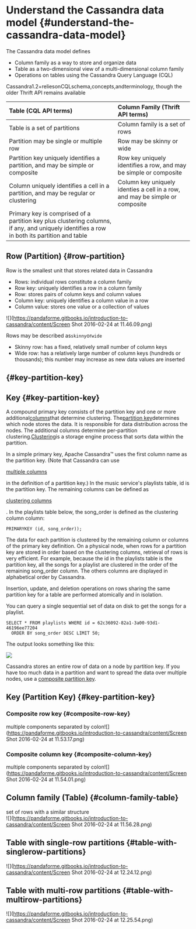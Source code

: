 # Understand the Cassandra data model {#understand-the-cassandra-data-model}

The Cassandra data model defines

* Column family as a way to store and organize data
* Table as a two-dimensional view of a multi-dimensional column family
* Operations on tables using the Cassandra Query Language \(CQL\)

Cassandra1.2+reliesonCQLschema,concepts,andterminology, though the older Thrift API remains available

| Table \(CQL API terms\) | Column Family \(Thrift API terms\) |
| :--- | :--- |
| Table is a set of partitions | Column family is a set of rows |
| Partition may be single or multiple row | Row may be skinny or wide |
| Partition key uniquely identifies a partition, and may be simple or composite | Row key uniquely identifies a row, and may be simple or composite |
| Column uniquely identifies a cell in a partition, and may be regular or clustering | Column key uniquely identies a cell in a row, and may be simple or composite |
| Primary key is comprised of a partition key plus clustering columns, if any, and uniquely identifies a row in both its partition and table |  |

## Row \(Partition\) {#row-partition}

Row is the smallest unit that stores related data in Cassandra

* Rows: individual rows constitute a column family
* Row key: uniquely identifies a row in a column family
* Row: stores pairs of column keys and column values
* Column key: uniquely identifies a column value in a row
* Column value: stores one value or a collection of values

![](https://pandaforme.gitbooks.io/introduction-to-cassandra/content/Screen Shot 2016-02-24 at 11.46.09.png)

Rows may be described as`skinny`or`wide`

* Skinny row: has a fixed, relatively small number of column keys
* Wide row: has a relatively large number of column keys \(hundreds or thousands\); this number may increase as new data values are inserted

##  {#key-partition-key}

## Key {#key-partition-key}

A compound primary key consists of the partition key and one or more additional[columns](https://docs.datastax.com/en/glossary/doc/glossary/gloss_column.html)that determine clustering. The[partition key](https://docs.datastax.com/en/glossary/doc/glossary/gloss_partition_key.html)determines which node stores the data. It is responsible for data distribution across the nodes. The additional columns determine per-partition clustering.[Clustering](https://docs.datastax.com/en/glossary/doc/glossary/gloss_clustering.html)is a storage engine process that sorts data within the partition.

In a simple primary key, Apache Cassandra™ uses the first column name as the partition key. \(Note that Cassandra can use

[multiple columns](https://docs.datastax.com/en/cql/3.1/cql/cql_reference/refCompositePk.html)

in the definition of a partition key.\) In the music service's playlists table, id is the partition key. The remaining columns can be defined as

[clustering columns](https://docs.datastax.com/en/glossary/doc/glossary/gloss_clustering_column.html)

. In the playlists table below, the song\_order is defined as the clustering column column:

```
PRIMARYKEY (id, song_order));
```

The data for each partition is clustered by the remaining column or columns of the primary key definition. On a physical node, when rows for a partition key are stored in order based on the clustering columns, retrieval of rows is very efficient. For example, because the id in the playlists table is the partition key, all the songs for a playlist are clustered in the order of the remaining song\_order column. The others columns are displayed in alphabetical order by Cassandra.

Insertion, update, and deletion operations on rows sharing the same partition key for a table are performed atomically and in isolation.

You can query a single sequential set of data on disk to get the songs for a playlist.

```
SELECT * FROM playlists WHERE id = 62c36092-82a1-3a00-93d1-46196ee77204
  ORDER BY song_order DESC LIMIT 50;
```

The output looks something like this:



![](https://docs.datastax.com/en/cql/3.1/cql/images/select_desc.png)



Cassandra stores an entire row of data on a node by partition key. If you have too much data in a partition and want to spread the data over multiple nodes, use a [composite partition key](https://docs.datastax.com/en/cql/3.1/cql/cql_reference/refCompositePk.html).

## Key \(Partition Key\) {#key-partition-key}

### Composite row key {#composite-row-key}

multiple components separated by colon![](https://pandaforme.gitbooks.io/introduction-to-cassandra/content/Screen Shot 2016-02-24 at 11.53.17.png)

### Composite column key {#composite-column-key}

multiple components separated by colon![](https://pandaforme.gitbooks.io/introduction-to-cassandra/content/Screen Shot 2016-02-24 at 11.54.01.png)

## Column family \(Table\) {#column-family-table}

set of rows with a similar structure  
![](https://pandaforme.gitbooks.io/introduction-to-cassandra/content/Screen Shot 2016-02-24 at 11.56.28.png)

## Table with single-row partitions {#table-with-singlerow-partitions}

![](https://pandaforme.gitbooks.io/introduction-to-cassandra/content/Screen Shot 2016-02-24 at 12.24.12.png)

## Table with multi-row partitions {#table-with-multirow-partitions}

![](https://pandaforme.gitbooks.io/introduction-to-cassandra/content/Screen Shot 2016-02-24 at 12.25.54.png)

